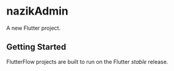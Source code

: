 # nazikAdmin

A new Flutter project.

## Getting Started

FlutterFlow projects are built to run on the Flutter _stable_ release.
